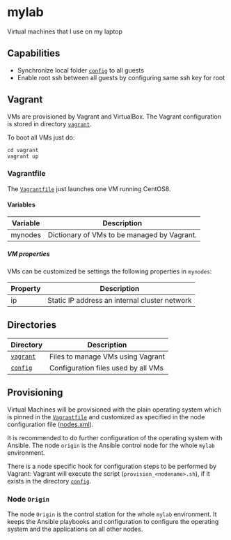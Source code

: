 # mylab
Virtual machines that I use on my laptop


## Capabilities

* Synchronize local folder [`config`](config) to all guests
* Enable root ssh between all guests by configuring same ssh key for root


## Vagrant

VMs are provisioned by Vagrant and VirtualBox.
The Vagrant configuration is stored in directory [`vagrant`](vagrant).

To boot all VMs just do:
```
cd vagrant
vagrant up
```

### Vagrantfile

The [`Vagrantfile`](vagrant/Vagrantfile) just launches one VM running CentOS8.

#### Variables

| Variable | Description |
|----------|-------------|
| mynodes  | Dictionary of VMs to be managed by Vagrant. |

##### VM properties

VMs can be customized be settings the following properties in `mynodes`:

| Property | Description |
|----------|-------------|
| ip       | Static IP address an internal cluster network |


## Directories

| Directory | Description |
|-----------|-------------|
| [`vagrant`](vagrant) | Files to manage VMs using Vagrant |
| [`config`](config)   | Configuration files used by all VMs |


## Provisioning

Virtual Machines will be provisioned with the plain operating system which is
pinned in the [`Vagrantfile`](vagrant/Vagrantfile) and customized as specified
in the node configuration file ([nodes.xml](config/nodes.xml.smp)).

It is recommended to do further configuration of the operating system with
Ansible.
The node `origin` is the Ansible control node for the whole `mylab`
environment.

There is a node specific hook for configuration steps to be performed by
Vagrant:
Vagrant will execute the script (`provision_<nodename>.sh`), if it exists in
the directory [`config`](config).


### Node `Origin`

The node `Origin` is the control station for the whole `mylab` environment.
It keeps the Ansible playbooks and configuration to configure the operating
system and the applications on all other nodes.
